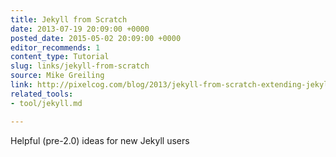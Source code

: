 ```yaml
---
title: Jekyll from Scratch
date: 2013-07-19 20:09:00 +0000
posted_date: 2015-05-02 20:09:00 +0000
editor_recommends: 1
content_type: Tutorial
slug: links/jekyll-from-scratch
source: Mike Greiling
link: http://pixelcog.com/blog/2013/jekyll-from-scratch-extending-jekyll/
related_tools:
- tool/jekyll.md

---
```

Helpful (pre-2.0) ideas for new Jekyll users



